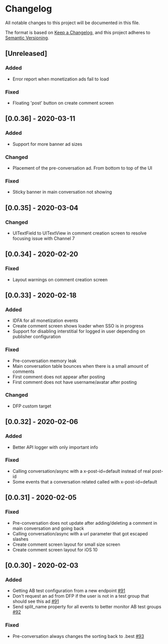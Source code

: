 # Changelog

All notable changes to this project will be documented in this file.

The format is based on [Keep a Changelog](https://keepachangelog.com/en/1.0.0/),
and this project adheres to [Semantic Versioning](https://semver.org/spec/v2.0.0.html).

## [Unreleased]
### Added
- Error report when monetization ads fail to load

### Fixed
- Floating 'post' button on create comment screen

## [0.0.36] - 2020-03-11
### Added
- Support for more banner ad sizes

### Changed
- Placement of the pre-conversation ad. From bottom to top of the UI

### Fixed
- Sticky banner in main conversation not showing

## [0.0.35] - 2020-03-04
### Changed
- UITextField to UITextView in comment creation screen to resolve focusing issue with Channel 7

## [0.0.34] - 2020-02-20
### Fixed
- Layout warnings on comment creation screen

## [0.0.33] - 2020-02-18
### Added
- IDFA for all monetization events
- Create comment screen shows loader when SSO is in progress
- Support for disabling interstitial for logged in user depending on publisher configuration

### Fixed
- Pre-conversation memory leak
- Main conversation table bounces when there is a small amount of comments
- First comment does not appear after posting
- First comment does not have username/avatar after posting

### Changed
- DFP custom target

## [0.0.32] - 2020-02-06
### Added
- Better API logger with only important info

### Fixed
- Calling conversation/async with a x-post-id=default instead of real post-id
- Some events that a conversation related called with x-post-id=default

## [0.0.31] - 2020-02-05
### Fixed
- Pre-conversation does not update after adding/deleting a comment in main conversation and going back
- Calling conversation/async with a url parameter that got escaped slashes
- Create comment screen layout for small size screen
- Create comment screen layout for iOS 10

## [0.0.30] - 2020-02-03
### Added
- Getting AB test configuration from a new endpoint [#91](https://github.com/SpotIM/spotim-ios-sdk-demo-apps/pull/91)
- Don't request an ad from DFP if the user is not in a test group that should see this ad [#91](https://github.com/SpotIM/spotim-ios-sdk-demo-apps/pull/91)
- Send split_name property for all events to better monitor AB test groups [#92](https://github.com/SpotIM/spotim-ios-sdk-demo-apps/pull/92)

### Fixed
- Pre-conversation always changes the sorting back to .best [#93](https://github.com/SpotIM/spotim-ios-sdk-demo-apps/pull/93)

